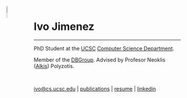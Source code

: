 <img src="http://db.cs.ucsc.edu/sites/default/files/ivo.jpg" width="9%" alt="Me!" hspace="30" align="left"/>

Ivo Jimenez
========================

------------------------

PhD Student at the [UCSC][uc] [Computer Science Department][cs].

Member of the [DBGroup][db]. Advised by Profesor Neoklis ([Alkis][al]) Polyzotis.

<br>

<ivo@cs.ucsc.edu> | [publications][p] | [resume][r] | [linkedin][l]

[uc]: http://ucsc.edu
[cs]: http://cs.ucsc.edu
[db]: http://db.cs.ucsc.edu
[al]: http://cs.ucsc.edu/~alkis
[p]:  http://www.informatik.uni-trier.de/~ley/db/indices/a-tree/j/Jimenez:Ivo.html
[r]:  /cv.pdf
[l]:  http://www.linkedin.com/in/ivotron
